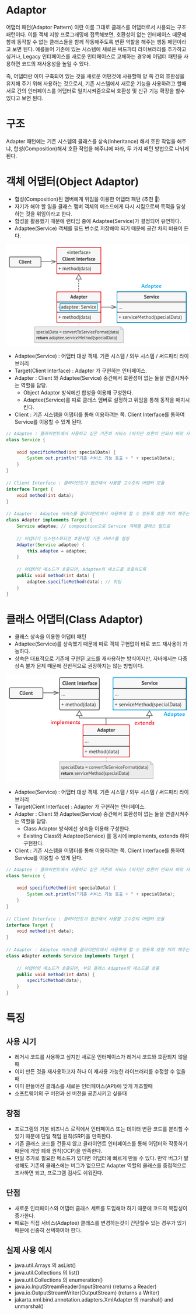 # Adaptor
어댑터 패턴(Adaptor Pattern) 이란 이름 그대로 클래스를 어댑터로서 사용되는 구조 패턴이다.
이를 객체 지향 프로그래밍에 접목해보면, 호환성이 없는 인터페이스 때문에 함께 동작할 수 없는 클래스들을 함께 작동해주도록 변환 역할을 해주는 행동 패턴이라고 보면 된다. 
예를들어 기존에 있는 시스템에 새로운 써드파티 라이브러리를 추가하고 싶거나, Legacy 인터페이스를 새로운 인터페이스로 교체하는 경우에 어댑터 패턴을 사용하면 코드의 재사용성을 높일 수 있다.

즉, 어댑터란 이미 구축되어 있는 것을 새로운 어떤것에 사용할때 양 쪽 간의 호환성을 유지해 주기 위해 사용하는 것으로서, 
기존 시스템에서 새로운 기능을 사용하려고 할때 서로 간의 인터페이스를 어댑터로 일치시켜줌으로써 호환성 및 신규 기능 확장을 할수 있다고 보면 된다.

# 구조
Adapter 패턴에는 기존 시스템의 클래스를 상속(Inheritance) 해서 호환 작업을 해주냐, 합성(Composition)해서 호환 작업을 해주냐에 따라, 두 가지 패턴 방법으로 나뉘게 된다.

# 객체 어댑터(Object Adaptor)
- 합성(Composition)된 맴버에게 위임을 이용한 어댑터 패턴 (추천 🌟)
- 자기가 해야 할 일을 클래스 맴버 객체의 메소드에게 다시 시킴으로써 목적을 달성하는 것을 위임이라고 한다.
- 합성을 활용했기 때문에 런타임 중에 Adaptee(Service)가 결정되어 유연하다.
- Adaptee(Service) 객체를 필드 변수로 저장해야 되기 때문에 공간 차지 비용이 든다.

![](img/objAdaptor.png)

- Adaptee(Service) : 어댑터 대상 객체. 기존 시스템 / 외부 시스템 / 써드파티 라이브러리
- Target(Client Interface) : Adapter 가 구현하는 인터페이스.
- Adapter : Client 와 Adaptee(Service) 중간에서 호환성이 없는 둘을 연결시켜주는 역할을 담당.
  - Object Adaptor 방식에선 합성을 이용해 구성한다.
  - Adaptee(Service)를 따로 클래스 멤버로 설정하고 위임을 통해 동작을 매치시킨다.
- Client : 기존 시스템을 어댑터를 통해 이용하려는 쪽. Client Interface를 통하여 Service를 이용할 수 있게 된다.
```java
// Adaptee : 클라이언트에서 사용하고 싶은 기존의 서비스 (하지만 호환이 안되서 바로 사용 불가능)
class Service {

    void specificMethod(int specialData) {
        System.out.println("기존 서비스 기능 호출 + " + specialData);
    }
}

// Client Interface : 클라이언트가 접근해서 사용할 고수준의 어댑터 모듈
interface Target {
    void method(int data);
}

// Adapter : Adaptee 서비스를 클라이언트에서 사용하게 할 수 있도록 호환 처리 해주는 어댑터
class Adapter implements Target {
    Service adaptee; // composition으로 Service 객체를 클래스 필드로

    // 어댑터가 인스턴스화되면 호환시킬 기존 서비스를 설정
    Adapter(Service adaptee) {
        this.adaptee = adaptee;
    }

    // 어댑터의 메소드가 호출되면, Adaptee의 메소드를 호출하도록
    public void method(int data) {
        adaptee.specificMethod(data); // 위임
    }
}
```

# 클래스 어댑터(Class Adaptor)
- 클래스 상속을 이용한 어댑터 패턴
- Adaptee(Service)를 상속했기 때문에 따로 객체 구현없이 바로 코드 재사용이 가능하다.
- 상속은 대표적으로 기존에 구현된 코드를 재사용하는 방식이지만, 자바에서는 다중 상속 불가 문제 때문에 전반적으로 권장하지는 않는 방법이다.

![](img/classAdaptor.png)

- Adaptee(Service) : 어댑터 대상 객체. 기존 시스템 / 외부 시스템 / 써드파티 라이브러리
- Target(Cient Interface) : Adapter 가 구현하는 인터페이스.
- Adapter : Client 와 Adaptee(Service) 중간에서 호환성이 없는 둘을 연결시켜주는 역할을 담당.
  - Class Adaptor 방식에선 상속을 이용해 구성한다.
  - Existing Class와 Adaptee(Service) 를 동시에 implements, extends 하여 구현한다.
- Client : 기존 시스템을 어댑터를 통해 이용하려는 쪽. Client Interface를 통하여 Service를 이용할 수 있게 된다.
```java
// Adaptee : 클라이언트에서 사용하고 싶은 기존의 서비스 (하지만 호환이 안되서 바로 사용 불가능)
class Service {

    void specificMethod(int specialData) {
        System.out.println("기존 서비스 기능 호출 + " + specialData);
    }
}

// Client Interface : 클라이언트가 접근해서 사용할 고수준의 어댑터 모듈
interface Target {
    void method(int data);
}

// Adapter : Adaptee 서비스를 클라이언트에서 사용하게 할 수 있도록 호환 처리 해주는 어댑터
class Adapter extends Service implements Target {

    // 어댑터의 메소드가 호출되면, 부모 클래스 Adaptee의 메소드를 호출
    public void method(int data) {
        specificMethod(data);
    }
}
```

# 특징
## 사용 시기
- 레거시 코드를 사용하고 싶지만 새로운 인터페이스가 레거시 코드와 호환되지 않을 때
- 이미 만든 것을 재사용하고자 하나 이 재사용 가능한 라이브러리를 수정할 수 없을 때
- 이미 만들어진 클래스를 새로운 인터페이스(API)에 맞게 개조할때
- 소프트웨어의 구 버전과 신 버전을 공존시키고 싶을때

## 장점
- 프로그램의 기본 비즈니스 로직에서 인터페이스 또는 데이터 변환 코드를 분리할 수 있기 때문에 단일 책임 원칙(SRP)을 만족한다.
- 기존 클래스 코드를 건들지 않고 클라이언트 인터페이스를 통해 어댑터와 작동하기 때문에 개방 폐쇄 원칙(OCP)을 만족한다.
- 만일 추가로 필요한 메소드가 있다면 어댑터에 빠르게 만들 수 있다. 만약 버그가 발생해도 기존의 클래스에는 버그가 없으므로 Adapter 역할의 클래스를 중점적으로 조사하면 되고, 프로그램 검사도 쉬워진다.

## 단점
- 새로운 인터페이스와 어댑터 클래스 세트를 도입해야 하기 때문에 코드의 복잡성이 증가한다.
- 때로는 직접 서비스(Adaptee) 클래스를 변경하는것이 간단할수 있는 경우가 있기 때문에 신중히 선택하여야 한다.

## 실제 사용 예시
- java.util.Arrays 의 asList()
- java.util.Collections 의 list()
- java.util.Collections 의 enumeration()
- java.io.InputStreamReader(InputStream) (returns a Reader)
- java.io.OutputStreamWriter(OutputStream) (returns a Writer)
- jakarta.xml.bind.annotation.adapters.XmlAdapter 의 marshal() and unmarshal()